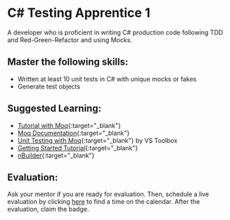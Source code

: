 # C# Testing Apprentice 1

A developer who is proficient in writing C# production code following TDD and Red-Green-Refactor and using Mocks.

## Master the following skills:

* Written at least 10 unit tests in C# with unique mocks or fakes
* Generate test objects

## Suggested Learning:

* [Tutorial with Moq](https://softchris.github.io/pages/dotnet-moq.html#instruct-our-mock){:target="_blank"}
* [Moq Documentation](https://github.com/Moq/moq4/wiki/Quickstart){:target="_blank"}
* [Unit Testing with Moq](https://www.youtube.com/watch?v=dZ2Psa_Bn2Q){:target="_blank"} by VS Toolbox
* [Getting Started Tutorial](https://www.youtube.com/watch?v=9ZvDBSQa_so){:target="_blank"}
* [nBuilder](https://github.com/nbuilder/nbuilder){:target="_blank"}
  
## Evaluation:

Ask your mentor if you are ready for evaluation. Then, schedule a live evaluation by clicking [here](http://evals.codex.academy) to find a time on the calendar. After the evaluation, claim the badge.
